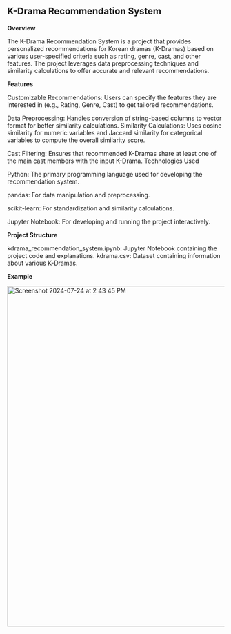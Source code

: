 ## K-Drama Recommendation System

**Overview**

The K-Drama Recommendation System is a project that provides personalized recommendations for Korean dramas (K-Dramas) based on various user-specified criteria such as rating, genre, cast, and other features. The project leverages data preprocessing techniques and similarity calculations to offer accurate and relevant recommendations.

**Features**

Customizable Recommendations: Users can specify the features they are interested in (e.g., Rating, Genre, Cast) to get tailored recommendations.

Data Preprocessing: Handles conversion of string-based columns to vector format for better similarity calculations.
Similarity Calculations: Uses cosine similarity for numeric variables and Jaccard similarity for categorical variables to compute the overall similarity score.

Cast Filtering: Ensures that recommended K-Dramas share at least one of the main cast members with the input K-Drama.
Technologies Used

Python: The primary programming language used for developing the recommendation system.

pandas: For data manipulation and preprocessing.

scikit-learn: For standardization and similarity calculations.

Jupyter Notebook: For developing and running the project interactively.

**Project Structure**

kdrama_recommendation_system.ipynb: Jupyter Notebook containing the project code and explanations.
kdrama.csv: Dataset containing information about various K-Dramas.

**Example**

<img width="790" alt="Screenshot 2024-07-24 at 2 43 45 PM" src="https://github.com/user-attachments/assets/28086521-e41e-4bb4-b773-8936d0f1fa4d">
